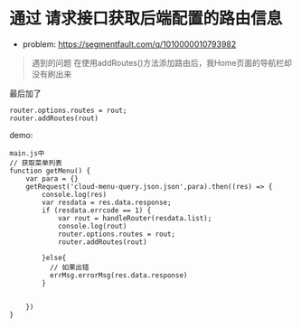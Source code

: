 # 通过 请求接口获取后端配置的路由信息
* problem: https://segmentfault.com/q/1010000010793982

>遇到的问题 在使用addRoutes()方法添加路由后，我Home页面的导航栏却没有刷出来

最后加了 
```
router.options.routes = rout;
router.addRoutes(rout)
```
demo: 

```
main.js中
// 获取菜单列表
function getMenu() {
    var para = {}
    getRequest('cloud-menu-query.json.json',para).then((res) => {
        console.log(res)
        var resdata = res.data.response;
        if (resdata.errcode == 1) {
            var rout = handleRouter(resdata.list);
            console.log(rout)
            router.options.routes = rout;
            router.addRoutes(rout)

        }else{
          // 如果出错
          errMsg.errorMsg(res.data.response)
        }


    })
}
```
